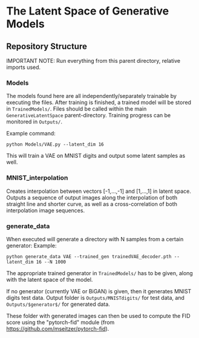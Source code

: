 # The Latent Space of Generative Models



## Repository Structure

IMPORTANT NOTE: Run everything from this parent directory, relative imports used.



### Models

The models found here are all independently/separately trainable by executing the files. After training is finished, a trained model will be stored in `TrainedModels/`. Files should be called within the main `GenerativeLatentSpace` parent-directory. Training progress can be monitored in `Outputs/`.

Example command:
```
python Models/VAE.py --latent_dim 16
```
This will train a VAE on MNIST digits and output some latent samples as well.


### MNIST_interpolation

Creates interpolation between vectors [-1,...,-1] and [1,...,1] in latent space. Outputs a sequence of output images along the interpolation of both straight line and shorter curve, as well as a cross-correlation of both interpolation image sequences.


### generate_data

When executed will generate a directory with N samples from a certain generator:
Example:
```
python generate_data VAE --trained_gen trainedVAE_decoder.pth --latent_dim 16 --N 1000
```
The appropriate trained generator in `TrainedModels/` has to be given, along with the latent space of the model.

If no generator (currently VAE or BiGAN) is given, then it generates MNIST digits test data. Output folder is `Outputs/MNISTdigits/` for test data, and `Outputs/$generator$/` for generated data.

These folder with generated images can then be used to compute the FID score using the "pytorch-fid" module (from https://github.com/mseitzer/pytorch-fid).
